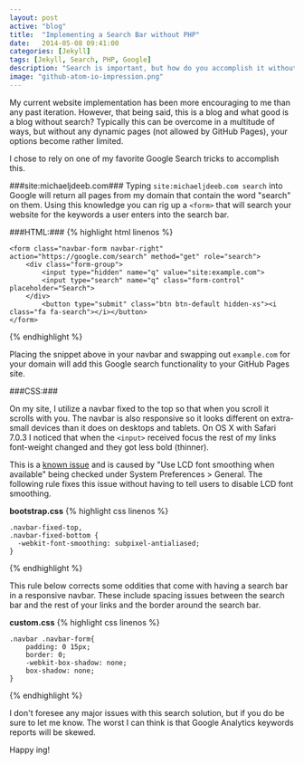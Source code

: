 ```yaml
---
layout: post
active: "blog"
title:  "Implementing a Search Bar without PHP"
date:   2014-05-08 09:41:00
categories: [Jekyll]
tags: [Jekyll, Search, PHP, Google]
description: "Search is important, but how do you accomplish it without any server-side scripting?"
image: "github-atom-io-impression.png"
---
```


My current website implementation has been more encouraging to me than any past iteration. However, that being said, this is a blog and what good is a blog without search? Typically this can be overcome in a multitude of ways, but without any dynamic pages (not allowed by GitHub Pages), your options become rather limited.

I chose to rely on one of my favorite Google Search tricks to accomplish this.

###site:michaeljdeeb.com###
Typing `site:michaeljdeeb.com search` into Google will return all pages from my domain that contain the word "search" on them. Using this knowledge you can rig up a `<form>` that will search your website for the keywords a user enters into the search bar.

###HTML:###
{% highlight html linenos %}

    <form class="navbar-form navbar-right" action="https://google.com/search" method="get" role="search">
        <div class="form-group">
            <input type="hidden" name="q" value="site:example.com">
            <input type="search" name="q" class="form-control" placeholder="Search">
        </div>
            <button type="submit" class="btn btn-default hidden-xs"><i class="fa fa-search"></i></button>
    </form>

{% endhighlight %}

Placing the snippet above in your navbar and swapping out `example.com` for your domain will add this Google search functionality to your GitHub Pages site.

###CSS:###

On my site, I utilize a navbar fixed to the top so that when you scroll it scrolls with you. The navbar is also responsive so it looks different on extra-small devices than it does on desktops and tablets. On OS X with Safari 7.0.3 I noticed that when the `<input>` received focus the rest of my links font-weight changed and they got less bold (thinner).

This is a [known issue](https://github.com/twbs/bootstrap/issues/11333) and is caused by "Use LCD font smoothing when available" being checked under System Preferences > General. The following rule fixes this issue without having to tell users to disable LCD font smoothing.

**bootstrap.css**
{% highlight css linenos %}

    .navbar-fixed-top,
    .navbar-fixed-bottom {
      -webkit-font-smoothing: subpixel-antialiased;
    }

{% endhighlight %}

This rule below corrects some oddities that come with having a search bar in a responsive navbar. These include spacing issues between the search bar and the rest of your links and the border around the search bar.

**custom.css**
{% highlight css linenos %}

    .navbar .navbar-form{
        padding: 0 15px;
        border: 0;
        -webkit-box-shadow: none;
        box-shadow: none;
    }

{% endhighlight %}

I don't foresee any major issues with this search solution, but if you do be sure to let me know. The worst I can think is that Google Analytics keywords reports will be skewed.

Happy <i class="fa fa-search"></i>ing!
